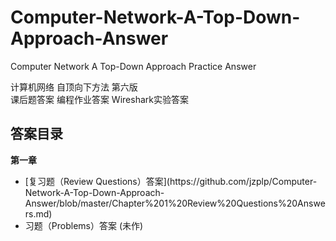 # Computer-Network-A-Top-Down-Approach-Answer
Computer Network A Top-Down Approach Practice Answer


计算机网络 自顶向下方法 第六版<br/>
课后题答案 编程作业答案 Wireshark实验答案



## 答案目录

<b>
第一章
</b>
<ul>
<li>
[复习题（Review Questions）答案](https://github.com/jzplp/Computer-Network-A-Top-Down-Approach-Answer/blob/master/Chapter%201%20Review%20Questions%20Answers.md)
</li>
<li>
习题（Problems）答案 (未作)
</li>
</ul>
